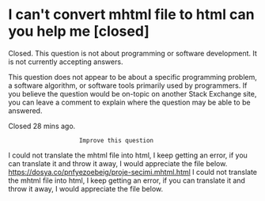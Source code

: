 
# I can't convert mhtml file to html can you help me [closed]







Closed. This question is not about programming or software development. It is not currently accepting answers.
                        
                    










 This question does not appear to be about a specific programming problem, a software algorithm, or software tools primarily used by programmers. If you believe the question would be on-topic on another Stack Exchange site, you can leave a comment to explain where the question may be able to be answered.


Closed 28 mins ago.







                        Improve this question
                    



I could not translate the mhtml file into html, I keep getting an error, if you can translate it and throw it away, I would appreciate the file below.
https://dosya.co/pnfyezoebeig/proje-secimi.mhtml.html
I could not translate the mhtml file into html, I keep getting an error, if you can translate it and throw it away, I would appreciate the file below.

        